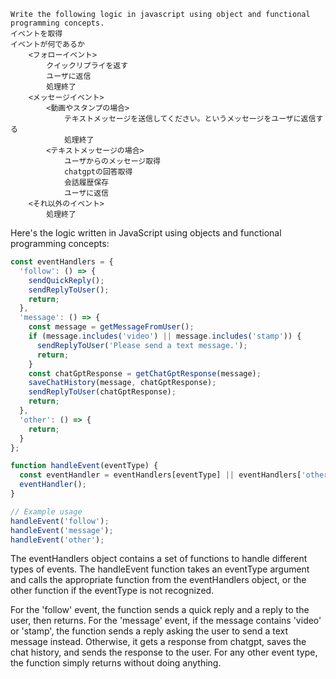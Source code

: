```
Write the following logic in javascript using object and functional programming concepts.
イベントを取得
イベントが何であるか
	<フォローイベント>
		クイックリプライを返す
		ユーザに返信
		処理終了
	<メッセージイベント>
		<動画やスタンプの場合>
			テキストメッセージを送信してください。というメッセージをユーザに返信する
			処理終了
		<テキストメッセージの場合>
			ユーザからのメッセージ取得
			chatgptの回答取得
			会話履歴保存
			ユーザに返信
	<それ以外のイベント>
		処理終了
```

Here's the logic written in JavaScript using objects and functional programming concepts:

```js
const eventHandlers = {
  'follow': () => {
    sendQuickReply();
    sendReplyToUser();
    return;
  },
  'message': () => {
    const message = getMessageFromUser();
    if (message.includes('video') || message.includes('stamp')) {
      sendReplyToUser('Please send a text message.');
      return;
    }
    const chatGptResponse = getChatGptResponse(message);
    saveChatHistory(message, chatGptResponse);
    sendReplyToUser(chatGptResponse);
    return;
  },
  'other': () => {
    return;
  }
};

function handleEvent(eventType) {
  const eventHandler = eventHandlers[eventType] || eventHandlers['other'];
  eventHandler();
}

// Example usage
handleEvent('follow');
handleEvent('message');
handleEvent('other');
```
The eventHandlers object contains a set of functions to handle different types of events. The handleEvent function takes an eventType argument and calls the appropriate function from the eventHandlers object, or the other function if the eventType is not recognized.

For the 'follow' event, the function sends a quick reply and a reply to the user, then returns. For the 'message' event, if the message contains 'video' or 'stamp', the function sends a reply asking the user to send a text message instead. Otherwise, it gets a response from chatgpt, saves the chat history, and sends the response to the user. For any other event type, the function simply returns without doing anything.
